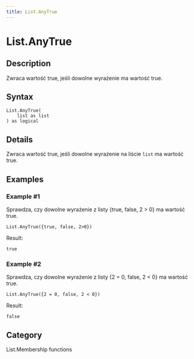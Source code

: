 ```yaml
---
title: List.AnyTrue
---
```


# List.AnyTrue


## Description

Zwraca wartość true, jeśli dowolne wyrażenie ma wartość true.


## Syntax

```powerquery
List.AnyTrue(
    list as list
) as logical
```


## Details

Zwraca wartość true, jeśli dowolne wyrażenie na liście <code>list</code> ma wartość true.


## Examples

### Example #1 
Sprawdza, czy dowolne wyrażenie z listy \{true, false, 2 &gt; 0} ma wartość true.
```powerquery
List.AnyTrue({true, false, 2>0})
```

Result: 
```powerquery
true
```


### Example #2 
Sprawdza, czy dowolne wyrażenie z listy \{2 = 0, false, 2 &lt; 0} ma wartość true.
```powerquery
List.AnyTrue({2 = 0, false, 2 < 0})
```

Result: 
```powerquery
false
```




## Category
List.Membership functions
